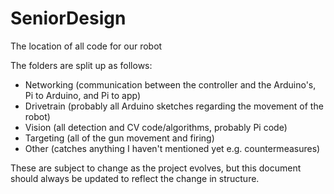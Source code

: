 # SeniorDesign
The location of all code for our robot


The folders are split up as follows:
- Networking (communication between the controller and the Arduino's, Pi to Arduino, and Pi to app)
- Drivetrain (probably all Arduino sketches regarding the movement of the robot)
- Vision (all detection and CV code/algorithms, probably Pi code)
- Targeting (all of the gun movement and firing)
- Other (catches anything I haven't mentioned yet e.g. countermeasures)

These are subject to change as the project evolves, but this document should always be updated to reflect the change in structure.
